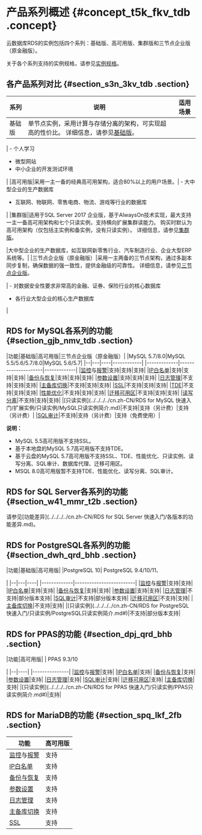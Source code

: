 # 产品系列概述 {#concept_t5k_fkv_tdb .concept}

云数据库RDS的实例包括四个系列：基础版、高可用版、集群版和三节点企业版（原金融版）。

关于各个系列支持的实例规格，请参见[实例规格](cn.zh-CN/云数据库RDS简介/实例规格/实例规格族.md)。

## 各产品系列对比 {#section_s3n_3kv_tdb .section}

|系列|说明|适用场景|
|--|--|----|
|基础版|单节点实例，采用计算与存储分离的架构，可实现超高的性价比。 详细信息，请参见[基础版](cn.zh-CN/云数据库RDS简介/产品系列/基础版.md#)。

 | -   个人学习
-   微型网站
-   中小企业的开发测试环境

 |
|高可用版|采用一主一备的经典高可用架构，适合80%以上的用户场景。| -   大中型企业的生产数据库
-   互联网、物联网、零售电商、物流、游戏等行业的数据库

 |
|集群版|适用于SQL Server 2017 企业版，基于AlwaysOn技术实现，最大支持一主一备高可用架构和七个只读实例，支持横向扩展集群读能力。 购买时默认为高可用架构（仅包括主实例和备实例，没有只读实例）。 详细信息，请参见[集群版](cn.zh-CN/云数据库RDS简介/产品系列/集群版.md)。

 |大中型企业的生产数据库，如互联网新零售行业、汽车制造行业、企业大型ERP系统等。|
|三节点企业版（原金融版）|采用一主两备的三节点架构，通过多副本同步复制，确保数据的强一致性，提供金融级的可靠性。 详细信息，请参见[三节点企业版](cn.zh-CN/云数据库RDS简介/产品系列/三节点企业版.md#)。

 | -   对数据安全性要求非常高的金融、证券、保险行业的核心数据库
-   各行业大型企业的核心生产数据库

 |

## RDS for MySQL各系列的功能 {#section_gjb_nmv_tdb .section}

|功能|基础版|高可用版|三节点企业版（原金融版）|
|MySQL 5.7/8.0|MySQL 5.5/5.6/5.7/8.0|MySQL 5.6/5.7|
|--|---|----|------------|
|-------------|---------------------|-------------|
|[监控](../../../../cn.zh-CN/用户指南/监控与报警/设置监控频率.md)与[报警](../../../../cn.zh-CN/用户指南/监控与报警/设置报警规则.md)|支持|支持|支持|
|[IP白名单](../../../../cn.zh-CN/用户指南/数据安全性/设置白名单.md)|支持|支持|支持|
|[备份与恢复](../../../../cn.zh-CN/用户指南/备份数据/备份RDS数据.md)|支持|支持|支持|
|[参数设置](../../../../cn.zh-CN/用户指南/实例管理/设置实例参数/使用控制台设置参数.md)|支持|支持|支持|
|[日志管理](../../../../cn.zh-CN/用户指南/日志管理.md)|不支持|支持|支持|
|[主备库切换](../../../../cn.zh-CN/用户指南/实例管理/切换主备实例.md)|不支持|支持|支持|
|[SSL](../../../../cn.zh-CN/用户指南/数据安全性/设置SSL加密.md)|不支持|支持|支持|
|[TDE](../../../../cn.zh-CN/用户指南/数据安全性/设置透明数据加密.md)|不支持|支持|支持|
|[性能优化](../../../../cn.zh-CN/用户指南/性能优化.md)|不支持|支持|支持|
|[迁移可用区](../../../../cn.zh-CN/用户指南/实例管理/迁移可用区.md)|不支持|支持|支持|
|[读写分离](../../../../cn.zh-CN/用户指南/读写分离/读写分离简介.md)|不支持|支持|支持|
|[只读实例](../../../../cn.zh-CN/RDS for MySQL 快速入门/扩展实例/只读实例/MySQL只读实例简介.md)|不支持|支持（另计费）|支持（另计费）|
|[SQL审计](../../../../cn.zh-CN/用户指南/数据安全性/SQL审计.md)|不支持|支持（另计费）|支持（免费使用）|

**说明：** 

-   MySQL 5.5高可用版不支持SSL。
-   基于本地盘的MySQL 5.7高可用版不支持TDE。
-   基于云盘的MySQL 5.7高可用版不支持SSL、TDE、性能优化、只读实例、读写分离、SQL审计、数据库代理、迁移可用区。
-   MSQL 8.0高可用版暂不支持TDE、性能优化、读写分离、SQL审计。

## RDS for SQL Server各系列的功能 {#section_w41_mmr_t2b .section}

请参见[功能差异](../../../../cn.zh-CN/RDS for SQL Server 快速入门/各版本的功能差异.md)。

## RDS for PostgreSQL各系列的功能 {#section_dwh_qrd_bhb .section}

|功能|基础版|高可用版|
|PostgreSQL 10| PostgreSQL 9.4/10/11、

 |
|--|---|----|
|-------------|-------------------------|
|[监控](../../../../cn.zh-CN/用户指南/监控与报警/设置监控频率.md)与[报警](../../../../cn.zh-CN/用户指南/监控与报警/设置报警规则.md)|支持|支持|
|[IP白名单](../../../../cn.zh-CN/用户指南/数据安全性/设置白名单.md)|支持|支持|
|[备份与恢复](../../../../cn.zh-CN/用户指南/备份数据/备份RDS数据.md)|支持|支持|
|[参数设置](../../../../cn.zh-CN/用户指南/实例管理/设置实例参数/使用控制台设置参数.md)|支持|支持|
|[日志管理](../../../../cn.zh-CN/用户指南/日志管理.md)|不支持|部分版本支持|
|[SQL审计](../../../../cn.zh-CN/用户指南/数据安全性/SQL审计.md)|不支持|部分版本支持|
|[迁移可用区](../../../../cn.zh-CN/用户指南/实例管理/迁移可用区.md)|不支持|支持|
|[主备库切换](../../../../cn.zh-CN/用户指南/实例管理/切换主备实例.md)|不支持|支持|
|[只读实例](../../../../cn.zh-CN/RDS for PostgreSQL 快速入门/只读实例/PostgreSQL只读实例简介.md#)|不支持|部分版本支持|

## RDS for PPAS的功能 {#section_dpj_qrd_bhb .section}

|功能|高可用版|
| PPAS 9.3/10

 |
|--|----|
|---------------|
|[监控](../../../../cn.zh-CN/用户指南/监控与报警/设置监控频率.md)与[报警](../../../../cn.zh-CN/用户指南/监控与报警/设置报警规则.md)|支持|
|[IP白名单](../../../../cn.zh-CN/用户指南/数据安全性/设置白名单.md)|支持|
|[备份与恢复](../../../../cn.zh-CN/用户指南/备份数据/备份RDS数据.md)|支持|
|[参数设置](../../../../cn.zh-CN/用户指南/实例管理/设置实例参数/使用控制台设置参数.md)|支持|
|[日志管理](../../../../cn.zh-CN/用户指南/日志管理.md)|支持|
|[SQL审计](../../../../cn.zh-CN/用户指南/数据安全性/SQL审计.md)|支持|
|[迁移可用区](../../../../cn.zh-CN/用户指南/实例管理/迁移可用区.md)|支持|
|[主备库切换](../../../../cn.zh-CN/用户指南/实例管理/切换主备实例.md)|支持|
|[只读实例](../../../../cn.zh-CN/RDS for PPAS 快速入门/只读实例/PPAS只读实例简介.md#)|支持|

## RDS for MariaDB的功能 {#section_spq_lkf_2fb .section}

|功能|高可用版|
|--|----|
|[监控](../../../../cn.zh-CN/用户指南/监控与报警/设置监控频率.md)与[报警](../../../../cn.zh-CN/用户指南/监控与报警/设置报警规则.md)|支持|
|[IP白名单](../../../../cn.zh-CN/用户指南/数据安全性/设置白名单.md)|支持|
|[备份与恢复](../../../../cn.zh-CN/用户指南/备份数据/备份RDS数据.md)|支持|
|[参数设置](../../../../cn.zh-CN/用户指南/实例管理/设置实例参数/使用控制台设置参数.md)|支持|
|[日志管理](../../../../cn.zh-CN/用户指南/日志管理.md)|支持|
|[主备库切换](../../../../cn.zh-CN/用户指南/实例管理/切换主备实例.md)|支持|
|[SSL](../../../../cn.zh-CN/用户指南/数据安全性/设置SSL加密.md)|支持|


